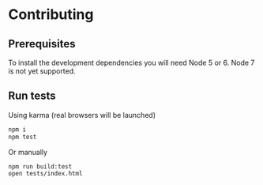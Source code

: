 # Contributing

## Prerequisites

To install the development dependencies you will need Node 5 or 6. Node 7 is not yet supported.

## Run tests

Using karma (real browsers will be launched)

```bash
npm i
npm test
```

Or manually

```bash
npm run build:test
open tests/index.html
```
